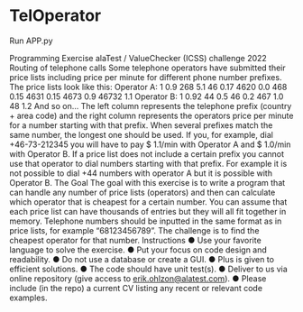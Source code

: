 # TelOperator
Run APP.py

Programming Exercise
alaTest / ValueChecker (ICSS) challenge
2022
Routing of telephone calls
Some telephone operators have submitted their price lists including price per minute for different
phone number prefixes. The price lists look like this:
Operator A:
1 0.9
268 5.1
46 0.17
4620 0.0
468 0.15
4631 0.15
4673 0.9
46732 1.1
Operator B:
1 0.92
44 0.5
46 0.2
467 1.0
48 1.2
And so on...
The left column represents the telephone prefix (country + area code) and the right column
represents the operators price per minute for a number starting with that prefix. When several
prefixes match the same number, the longest one should be used. If you, for example, dial
+46-73-212345 you will have to pay $ 1.1/min with Operator A and $ 1.0/min with Operator B.
If a price list does not include a certain prefix you cannot use that operator to dial numbers
starting with that prefix. For example it is not possible to dial +44 numbers with operator A but it
is possible with Operator B.
The Goal
The goal with this exercise is to write a program that can handle any number of price lists
(operators) and then can calculate which operator that is cheapest for a certain number. You
can assume that each price list can have thousands of entries but they will all fit together in
memory.
Telephone numbers should be inputted in the same format as in price lists, for example
“68123456789”. The challenge is to find the cheapest operator for that number.
Instructions
● Use your favorite language to solve the exercise.
● Put your focus on code design and readability.
● Do not use a database or create a GUI.
● Plus is given to efficient solutions.
● The code should have unit test(s).
● Deliver to us via online repository (give access to erik.ohlzon@alatest.com).
● Please include (in the repo) a current CV listing any recent or relevant code examples.
